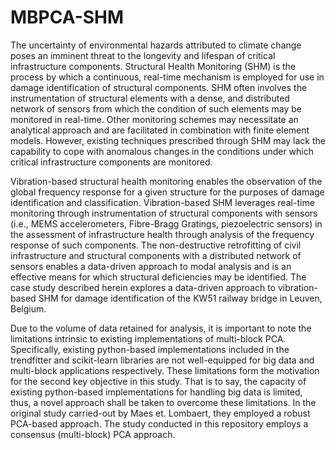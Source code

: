 # MBPCA-SHM

The uncertainty of environmental hazards attributed to climate change poses an imminent
threat to the longevity and lifespan of critical infrastructure components. Structural Health
Monitoring (SHM) is the process by which a continuous, real-time mechanism is employed for
use in damage identification of structural components. SHM often involves the instrumentation
of structural elements with a dense, and distributed network of sensors from which the condition
of such elements may be monitored in real-time. Other monitoring schemes may necessitate an
analytical approach and are facilitated in combination with finite element models. However,
existing techniques prescribed through SHM may lack the capability to cope with anomalous
changes in the conditions under which critical infrastructure components are monitored.

Vibration-based structural health monitoring enables the observation of the global
frequency response for a given structure for the purposes of damage identification and
classification. Vibration-based SHM leverages real-time monitoring through instrumentation
of structural components with sensors (i.e., MEMS accelerometers, Fibre-Bragg Gratings,
piezoelectric sensors) in the assessment of infrastructure health through analysis of the
frequency response of such components. The non-destructive retrofitting of civil infrastructure
and structural components with a distributed network of sensors enables a data-driven approach
to modal analysis and is an effective means for which structural deficiencies may be identified.
The case study described herein explores a data-driven approach to vibration-based SHM for
damage identification of the KW51 railway bridge in Leuven, Belgium.

Due to the volume of data retained for analysis, it is important to note the limitations
intrinsic to existing implementations of multi-block PCA. Specifically, existing python-based
implementations included in the trendfitter and scikit-learn libraries are not well-equipped for
big data and multi-block applications respectively. These limitations form the motivation for
the second key objective in this study. That is to say, the capacity of existing python-based
implementations for handling big data is limited, thus, a novel approach shall be taken to
overcome these limitations. In the original study carried-out by Maes et. Lombaert, they employed 
a robust PCA-based approach. The study conducted in this repository employs a consensus (multi-block) PCA approach.

